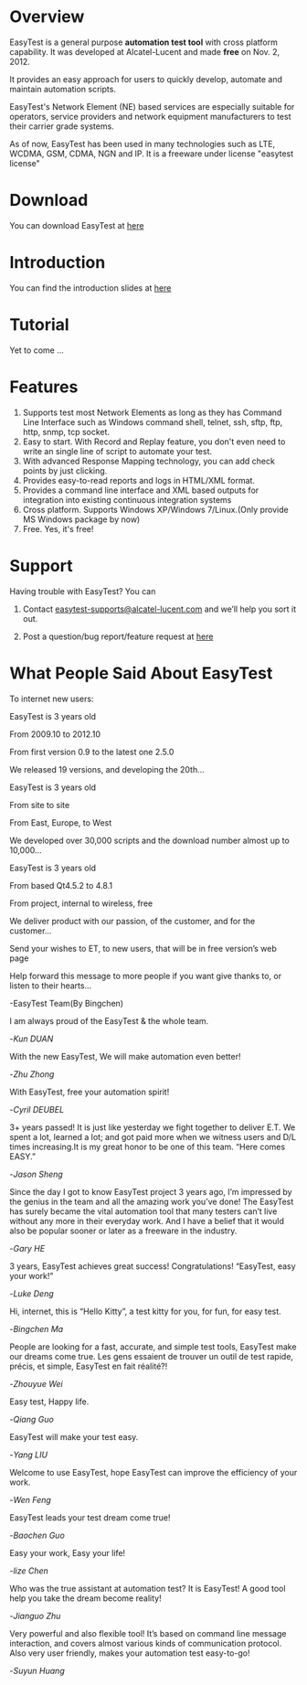 # Overview #
EasyTest is a general purpose **automation test tool** with cross platform capability. It was developed at Alcatel-Lucent and made **free** on Nov. 2, 2012.

It provides an easy approach for users to quickly develop, automate and maintain automation scripts. 

EasyTest's Network Element (NE) based services are especially suitable for operators, service providers and network equipment manufacturers to test their carrier grade systems. 

As of now, EasyTest has been used in many technologies such as LTE, WCDMA, GSM, CDMA, NGN and IP. It is a freeware under license "easytest license"

# Download #

You can download EasyTest at [here](https://sourceforge.net/projects/easytest/files/EasyTest-2.7.0Free.exe/download)

# Introduction #
You can find the introduction slides at [here](https://sourceforge.net/projects/easytest/files/EasyTest_Introduction_2013w17.ppt/download)

# Tutorial #
Yet to come ...

# Features #
1. Supports test most Network Elements as long as they has Command Line Interface such as Windows command shell, telnet, ssh, sftp, ftp, http, snmp, tcp socket.
2. Easy to start. With Record and Replay feature, you don't even need to write an single line of script to automate your test.
3. With advanced Response Mapping technology, you can add check points by just clicking.
4. Provides easy-to-read reports and logs in HTML/XML format.
5. Provides a command line interface and XML based outputs for integration into existing continuous integration systems
6. Cross platform. Supports Windows XP/Windows 7/Linux.(Only provide MS Windows package by now)
7. Free. Yes, it's free!

# Support #
Having trouble with EasyTest? You can

1. Contact easytest-supports@alcatel-lucent.com and we’ll help you sort it out.

2. Post a question/bug report/feature request at [here](https://github.com/EasyTest2012/EasyTest/issues)

# What People Said About EasyTest #

To internet new users:

EasyTest is 3 years old

From 2009.10 to 2012.10

From first version 0.9 to the latest one 2.5.0

We released 19 versions, and developing the 20th…

EasyTest is 3 years old

From site to site

From East, Europe, to West

We developed over 30,000 scripts and the download number almost up to 10,000…

EasyTest is 3 years old

From based Qt4.5.2 to 4.8.1

From project, internal to wireless, free

We deliver product with our passion, of the customer, and for the customer…

Send your wishes to ET, to new users, that will be in free version’s web page

Help forward this message to more people if you want give thanks to, or listen to their hearts…

-EasyTest Team(By Bingchen)

I am always proud of the EasyTest & the whole team.

-*Kun DUAN*

With the new EasyTest, We will make automation even better!

-*Zhu Zhong*

With EasyTest, free your automation spirit!

-*Cyril DEUBEL*

3+ years passed! It is just like yesterday we fight together to deliver E.T. We spent a lot, learned a lot; and got paid more when we witness users and D/L times increasing.It is my great honor to be one of this team.
“Here comes EASY.”

-*Jason Sheng*

Since the day I got to know EasyTest project 3 years ago, I’m impressed by the genius in the team and all the amazing work you’ve done! The EasyTest has surely became the vital automation tool that many testers can’t live without any more in their everyday work. And I have a belief that it would also be popular sooner or later as a freeware in the industry.

-*Gary HE*

3 years, EasyTest achieves great success! Congratulations!
“EasyTest, easy your work!"

-*Luke Deng*

Hi, internet, this is “Hello Kitty”, a test kitty for you, for fun, for easy test.

-*Bingchen Ma*

People are looking for a fast, accurate, and simple test tools, EasyTest make our dreams come true.
Les gens essaient de trouver un outil de test rapide, précis, et simple, EasyTest en fait réalité?!

-*Zhouyue Wei*

Easy test, Happy life.

-*Qiang Guo*

EasyTest will make your test easy.

-*Yang LIU*

Welcome to use EasyTest, hope EasyTest can improve the efficiency of your work.

-*Wen Feng*

EasyTest leads your test dream come true!

-*Baochen Guo*

Easy your work, Easy your life!

-*lize Chen*

Who was the true assistant at automation test? It is  EasyTest! A good tool help you take the dream become reality! 

-*Jianguo Zhu*

Very powerful and also flexible tool!
It’s based on command line message interaction, and covers almost various kinds of communication protocol.
Also very user friendly, makes your automation test easy-to-go!

-*Suyun Huang*